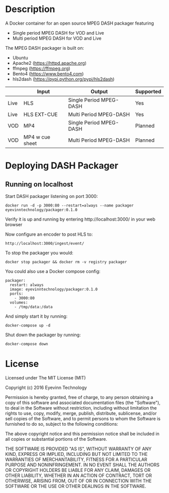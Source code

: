 # Description
A Docker container for an open source MPEG DASH packager featuring
 - Single period MPEG DASH for VOD and Live
 - Multi period MPEG DASH for VOD and Live

The MPEG DASH packager is built on:
 - Ubuntu 
 - Apache2 (https://httpd.apache.org)
 - ffmpeg (https://ffmpeg.org)
 - Bento4 (https://www.bento4.com)
 - hls2dash (https://pypi.python.org/pypi/hls2dash)

|      | Input           | Output                  | Supported |
| ---- | --------------- | ----------------------- | --------- |
| Live | HLS             | Single Period MPEG-DASH | Yes       |
| Live | HLS EXT-CUE     | Multi Period MPEG-DASH  | Yes       |
| VOD  | MP4             | Single Period MPEG-DASH | Planned   |
| VOD  | MP4 w cue sheet | Multi Period MPEG-DASH  | Planned   |

# Deploying DASH Packager

## Running on localhost

Start DASH packager listening on port 3000:

    docker run -d -p 3000:80 --restart=always --name packager eyevinntechnology/packager:0.1.0

Verify it is up and running by entering http://localhost:3000/ in your web browser

Now configure an encoder to post HLS to:

    http://localhost:3000/ingest/event/

To stop the packager you would:

    docker stop packager && docker rm -v registry packager

You could also use a Docker compose config:

```
packager:
  restart: always
  image: eyevinntechnology/packager:0.1.0
  ports:
    - 3000:80 
  volumes:
    - /tmp/data:/data
```

And simply start it by running:

    docker-compose up -d

Shut down the packager by running:

    docker-compose down

# License

Licensed under The MIT License (MIT)

Copyright (c) 2016 Eyevinn Technology

Permission is hereby granted, free of charge, to any person obtaining a copy of this software and associated documentation files (the "Software"), to deal in the Software without restriction, including without limitation the rights to use, copy, modify, merge, publish, distribute, sublicense, and/or sell copies of the Software, and to permit persons to whom the Software is furnished to do so, subject to the following conditions:

The above copyright notice and this permission notice shall be included in all copies or substantial portions of the Software.

THE SOFTWARE IS PROVIDED "AS IS", WITHOUT WARRANTY OF ANY KIND, EXPRESS OR IMPLIED, INCLUDING BUT NOT LIMITED TO THE WARRANTIES OF MERCHANTABILITY, FITNESS FOR A PARTICULAR PURPOSE AND NONINFRINGEMENT. IN NO EVENT SHALL THE AUTHORS OR COPYRIGHT HOLDERS BE LIABLE FOR ANY CLAIM, DAMAGES OR OTHER LIABILITY, WHETHER IN AN ACTION OF CONTRACT, TORT OR OTHERWISE, ARISING FROM, OUT OF OR IN CONNECTION WITH THE SOFTWARE OR THE USE OR OTHER DEALINGS IN THE SOFTWARE.
